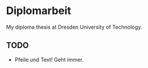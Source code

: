 # Diplomarbeit

My diploma thesis at Dresden University of Technology.

## TODO

* Pfeile und Text! Geht immer.
